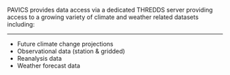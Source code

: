 PAVICS provides data access via a dedicated THREDDS server
providing access to a growing variety of climate and weather related datasets including:
___
* Future climate change projections 
* Observational data (station & gridded)
* Reanalysis data
* Weather forecast data 